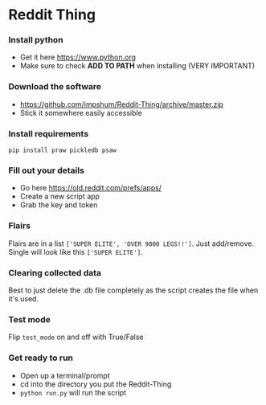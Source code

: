 # Reddit Thing

### Install python

- Get it here https://www.python.org
- Make sure to check **ADD TO PATH** when installing (VERY IMPORTANT)


### Download the software

- https://github.com/impshum/Reddit-Thing/archive/master.zip
- Stick it somewhere easily accessible

### Install requirements

    pip install praw pickledb psaw

### Fill out your details

- Go here https://old.reddit.com/prefs/apps/
- Create a new script app
- Grab the key and token

### Flairs

Flairs are in a list ```['SUPER ELITE', 'OVER 9000 LEGS!!']```. Just add/remove. Single will look like this ```['SUPER ELITE']```.

### Clearing collected data

Best to just delete the .db file completely as the script creates the file when it's used.

### Test mode

Flip ```test_mode``` on and off with True/False

### Get ready to run

- Open up a terminal/prompt
- cd into the directory you put the Reddit-Thing
- ```python run.py``` will run the script
